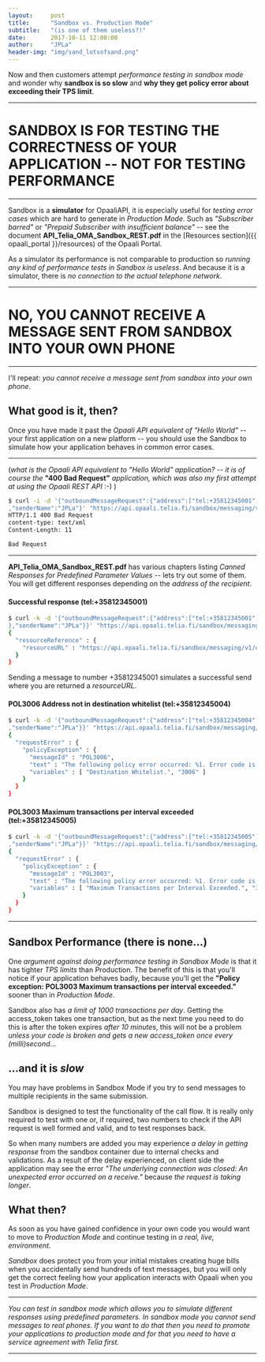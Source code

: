 ```yaml
---
layout:     post
title:      "Sandbox vs. Production Mode"
subtitle:   "(is one of them useless?)"
date:       2017-10-11 12:00:00
author:     "JPLa"
header-img: "img/sand_lotsofsand.png"
---
```

Now and then customers attempt _performance testing in sandbox mode_ and wonder why __sandbox is so slow__ and __why they get policy error about exceeding their TPS limit__.

----
# SANDBOX IS FOR TESTING THE CORRECTNESS OF YOUR APPLICATION -- NOT FOR TESTING PERFORMANCE

----

Sandbox is a __simulator__ for OpaaliAPI, it is especially useful for _testing error cases_ which are hard to generate in _Production Mode_. Such as _"Subscriber barred"_ or _"Prepaid Subscriber with insufficient balance"_ -- see the document __API_Telia_OMA_Sandbox_REST.pdf__ in the [Resources section]({{ opaali_portal }}/resources) of the Opaali Portal.

As a simulator its performance is not comparable to production so _running any kind of performance tests in Sandbox is useless_. And because it is a simulator, there is _no connection to the actual telephone network_.

----
# NO, YOU CANNOT RECEIVE A MESSAGE SENT FROM SANDBOX INTO YOUR OWN PHONE

----
I'll repeat: _you cannot receive a message sent from sandbox into your own phone_.

## What good is it, then?

Once you have made it past the _Opaali API equivalent of "Hello World"_ -- your first application on a new platform -- you should use the Sandbox to simulate how your application behaves in common error cases.

----
(_what is the Opaali API equivalent to "Hello World" application? -- it is of course the_ __"400 Bad Request"__ _application, which was also my first attempt at using the Opaali REST API_ :-) ) 
```bash
$ curl -i -d '{"outboundMessageRequest":{"address":["tel:+35812345001"],"senderAddress":"tel:+358000000000","outboundSMSTextMessage":{"message":"Hello World"}
,"senderName":"JPLa"}' "https://api.opaali.telia.fi/sandbox/messaging/v1/outbound/tel%3A%2B358000000000/requests" --header "Content-Type:application/json" --header "Authorization: Bearer $access_token"
HTTP/1.1 400 Bad Request
content-type: text/xml
Content-Length: 11

Bad Request
```

----

__API_Telia_OMA_Sandbox_REST.pdf__ has various chapters listing _Canned Responses for Predefined Parameter Values_ -- lets try out some of them.
You will get different responses depending on the _address of the recipient_.
 
#### Successful response (tel:+35812345001)
```bash
$ curl -k -d '{"outboundMessageRequest":{"address":["tel:+35812345001"],"senderAddress":"tel:+358000000000","outboundSMSTextMessage":{"message":"Hello World!"
},"senderName":"JPLa"}}' "https://api.opaali.telia.fi/sandbox/messaging/v1/outbound/tel%3A%2B358000000000/requests" --header "Content-Type:application/json" --header "Authorization: Bearer $access_token"
{
  "resourceReference" : {
    "resourceURL" : "https://api.opaali.telia.fi/sandbox/messaging/v1/outbound/tel%3A%2B358000000000/requests/548a1e26-326a-4c4e-a7af-8354fa6ffb24"
  }
}
```
Sending a message to number +35812345001 simulates a successful send where you are returned a _resourceURL_.

#### POL3006 Address not in destination whitelist (tel:+35812345004)
```bash
$ curl -k -d '{"outboundMessageRequest":{"address":["tel:+35812345004"],"senderAddress":"tel:+358000000000","outboundSMSTextMessage":{"message":"Hello World"}
,"senderName":"JPLa"}}' "https://api.opaali.telia.fi/sandbox/messaging/v1/outbound/tel%3A%2B358000000000/requests" --header "Content-Type:application/json" --header "Authorization: Bearer $access_token"
{
  "requestError" : {
    "policyException" : {
      "messageId" : "POL3006",
      "text" : "The following policy error occurred: %1. Error code is %2.",
      "variables" : [ "Destination Whitelist.", "3006" ]
    }
  }
}
```

#### POL3003 Maximum transactions per interval exceeded (tel:+35812345005) 
```bash
$ curl -k -d '{"outboundMessageRequest":{"address":["tel:+35812345005"],"senderAddress":"tel:+358000000000","outboundSMSTextMessage":{"message":"Hello World"}
,"senderName":"JPLa"}}' "https://api.opaali.telia.fi/sandbox/messaging/v1/outbound/tel%3A%2B358000000000/requests" --header "Content-Type:application/json" --header "Authorization: Bearer $access_token"
{
  "requestError" : {
    "policyException" : {
      "messageId" : "POL3003",
      "text" : "The following policy error occurred: %1. Error code is %2.",
      "variables" : [ "Maximum Transactions per Interval Exceeded.", "3003" ]
    }
  }
}
```

----
## Sandbox Performance (there is none...)

One _argument against doing performance testing in Sandbox Mode_ is that it has tighter _TPS limits_ than Production. The benefit of this is that you'll notice if your application behaves badly, because you'll get the __"Policy exception: POL3003 Maximum transactions per interval exceeded."__ sooner than in _Production Mode_.

Sandbox also has _a limit of 1000 transactions per day_. Getting the access_token takes one transaction, but as the next time you need to do this is after the token expires _after 10 minutes_, this will not be a problem _unless your code is broken and gets a new access_token once every (milli)second_...

## ...and it is _slow_
You may have problems in Sandbox Mode if you try to send messages to multiple recipients in the same submission.

Sandbox is designed to test the functionality of the call flow. It is really only required to test with one or, if required, two numbers to check if the API request is well formed and valid, and to test responses back. 

So when many numbers are added you may experience _a delay in getting response_ from the sandbox container due to internal checks and validations.  As a result of the delay experienced, on client side the application may see the error _"The underlying connection was closed: An unexpected error occurred on a receive."_ because _the request is taking longer_. 


## What then?

As soon as you have gained confidence in your own code you would want to move to _Production Mode_ and continue testing in _a real, live, environment_.

_Sandbox_ does protect you from your initial mistakes creating huge bills when you accidentally send hundreds of text messages, but you will only get the correct feeling how your application interacts with Opaali when you test in _Production Mode_.
 
----
_You can test in sandbox mode which allows you to simulate different responses using predefined parameters. In sandbox mode you cannot send messages to real phones. If you want to do that then you need to promote your applications to production mode and for that you need to have a service agreement with Telia first._

----

